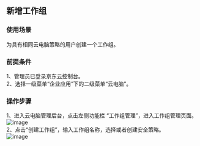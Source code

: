 ## 新增工作组
### 使用场景
为具有相同云电脑策略的用户创建一个工作组。<br>
### 前提条件
1、管理员已登录京东云控制台。<br>
2、选择一级菜单“企业应用”下的二级菜单“云电脑”。<br>
### 操作步骤
1、进入云电脑管理后台，点击左侧功能栏  “工作组管理”，进入工作组管理页面。<br>
![image](https://user-images.githubusercontent.com/103625856/170644819-aaa27e0b-3f35-4776-a8a2-960ad3bbb308.png)<br>
2、点击“创建工作组”，输入工作组名称，选择或者创建安全策略。<br>
![image](https://user-images.githubusercontent.com/103625856/170645194-7595f5cd-af52-4f62-833e-3144ac85b871.png)<br>

